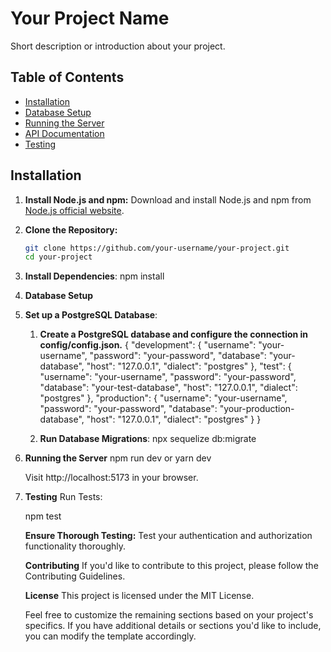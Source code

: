 # Your Project Name

Short description or introduction about your project.

## Table of Contents

- [Installation](#installation)
- [Database Setup](#database-setup)
- [Running the Server](#running-the-server)
- [API Documentation](#api-documentation)
- [Testing](#testing)

## Installation

1. **Install Node.js and npm:**
   Download and install Node.js and npm from [Node.js official website](https://nodejs.org/).

2. **Clone the Repository:**

   ```bash
   git clone https://github.com/your-username/your-project.git
   cd your-project

   ```

3. **Install Dependencies**:
   npm install

4. **Database Setup**
5. **Set up a PostgreSQL Database**:

   1. **Create a PostgreSQL database and configure the connection in config/config.json.**
      {
      "development": {
      "username": "your-username",
      "password": "your-password",
      "database": "your-database",
      "host": "127.0.0.1",
      "dialect": "postgres"
      },
      "test": {
      "username": "your-username",
      "password": "your-password",
      "database": "your-test-database",
      "host": "127.0.0.1",
      "dialect": "postgres"
      },
      "production": {
      "username": "your-username",
      "password": "your-password",
      "database": "your-production-database",
      "host": "127.0.0.1",
      "dialect": "postgres"
      }
      }

   2. **Run Database Migrations**:
      npx sequelize db:migrate

6. **Running the Server**
   npm run dev
   or
   yarn dev

   Visit http://localhost:5173 in your browser.

7. **Testing**
   Run Tests:

   npm test

   **Ensure Thorough Testing:**
   Test your authentication and authorization functionality thoroughly.

   **Contributing**
   If you'd like to contribute to this project, please follow the Contributing Guidelines.

   **License**
   This project is licensed under the MIT License.

   Feel free to customize the remaining sections based on your project's specifics. If you have additional details or sections you'd like to include, you can modify the template accordingly.
